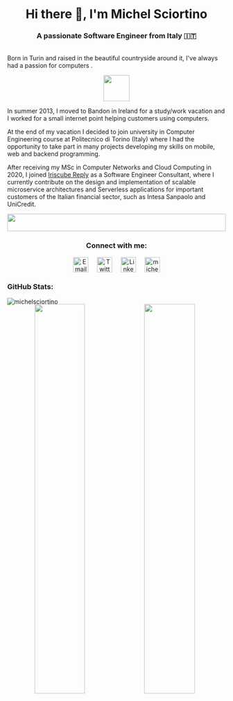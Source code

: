 <h1 align="center">Hi there 👋, I'm Michel Sciortino</h1>
<h3 align="center">A passionate Software Engineer from Italy 🇮🇹</h3>
</br>
Born in Turin and raised in the beautiful countryside around it, I've always had a passion for computers .

<p align="center">
    <img width="60" src='https://emojipedia-us.s3.amazonaws.com/source/skype/289/man-technologist_1f468-200d-1f4bb.png'>
</p>

In summer 2013, I moved to Bandon in Ireland for a study/work vacation and I worked for a small internet point helping
customers using computers.

At the end of my vacation I decided to join university in Computer Engineering course at Politecnico di Torino (Italy)
where I had the opportunity to take part in many projects developing my skills on mobile, web and backend programming.

After receiving my MSc in Computer Networks and Cloud Computing in 2020, I joined <a
    href="https://it.linkedin.com/company/iriscube-reply" target="_blank">Iriscube Reply</a> as a Software Engineer
Consultant, where I currently contribute on the design and implementation of scalable microservice architectures and
Serverless applications for important customers of the Italian financial sector, such as Intesa Sanpaolo and UniCredit.

<img src="https://raw.githubusercontent.com/michelsciortino/michelsciortino/main/dog.svg" width="100%" height="40">

<h3 align="center">Connect with me:</h3>
<p align="center">
    <a style="margin-right:8px;text-decoration:none;" href="mailto:michel.sciortino@outlook.com?subject=GitHub Profile"
        target="_blank">
        <img align="center"
            src="https://static2.sharepointonline.com/files/fabric/assets/brand-icons/product/svg/outlook_16x1.svg"
            alt="Email" min-height="30" width="35" />
    </a>&nbsp
    <a style="margin-right:8px;text-decoration:none;" href="https://twitter.com/michelsciortino" target="_blank">
        <img align="center"
            src="https://raw.githubusercontent.com/rahuldkjain/github-profile-readme-generator/master/src/images/icons/Social/twitter.svg"
            alt="Twitter" min-height="30" width="35" />
    </a>&nbsp
    <a style="margin-right:8px;text-decoration:none;" href="https://linkedin.com/in/michelsciortino" target="_blank">
        <img align="center"
            src="https://raw.githubusercontent.com/rahuldkjain/github-profile-readme-generator/master/src/images/icons/Social/linked-in-alt.svg"
            alt="LinkedIn" min-height="30" width="35" />
    </a>&nbsp
    <a style="text-decoration:none;" href="https://instagram.com/michelsciortino" target="blank"><img align="center"
            src="https://raw.githubusercontent.com/rahuldkjain/github-profile-readme-generator/master/src/images/icons/Social/instagram.svg"
            alt="michelsciortino" min-height="30" width="35" />
    </a>
</p>

<h3 align="">GitHub Stats:</h3>
<p align="left" style="height: 0"> <img
        src="https://komarev.com/ghpvc/?username=michelsciortino&label=Profile%20views&color=e69100&style=flat-square&label=Views+in+2022"
        alt="michelsciortino" />
<p align="center">
    <img align="left"
        src="https://github-readme-stats.vercel.app/api?username=michelsciortino&show_icons=true&count_private=true&title_color=e69100&text_color=e69100&icon_color=e69100&bg_color=0000&hide_border=1"
        width="48%" />
    <img src="https://github-readme-streak-stats.herokuapp.com?user=michelsciortino&ring=e69100&currStreakNum=e69100&sideNums=e69100&sideLabels=e69100&dates=e69100&background=0000&hide_border=true&count_private=true"
        width="48%" />
</p>
